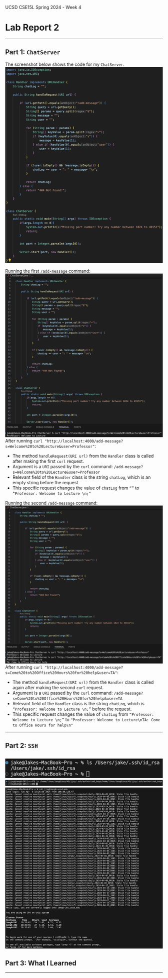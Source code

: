 UCSD CSE15L Spring 2024 - Week 4
# Lab Report 2 
---
## Part 1: `ChatServer`
The screenshot below shows the code for my `ChatServer`.
![Image](Lab2Photo1.png)

Running the first `/add-message` command:
![Image](Lab2Photo2.png)
After running `curl "http://localhost:4000/add-message?s=Welcome%20to%20Lecture&user=Professor"`:
* The method `handleRequest(URI url)` from the `Handler` class is called after making the first `curl` request.
* Argument is a `URI` passed by the `curl` command: `/add-message?s=Welcome%20to%20Lecture&user=Professor`
* Relevant field of the `Handler` class is the string `chatLog`, which is an empty string before the request
* This specific request changes the value of `chatLog` from `“”` to `“Professor: Welcome to Lecture \n;”`

Running the second `/add-message` command:
![Image](Lab2Photo3.png)
After running `curl "http://localhost:4000/add-message?s=Come%20to%20Office%20Hours%20for%20help&user=TA"`:
* The method `handleRequest(URI url)` from the `Handler` class is called again after making the second `curl` request.
* Argument is a `URI` passed by the `curl` command: `/add-message?s=Come%20to%20Office%20Hours%20for%20help&user=TA`
* Relevant field of the `Handler` class is the string `chatLog`, which is `“Professor: Welcome to Lecture \n;”` before the request.
* This specific request changes the value of `chatLog` from `“Professor: Welcome to Lecture \n;”` to `"Professor: Welcome to Lecture\nTA: Come to Office Hours for help\n"` 

---
## Part 2: `SSH`
![Image](Lab2Photo4.png)
![Image](Lab2Photo5.png)
![Image](Lab2Photo6.png)
---
## Part 3: What I Learned
---
